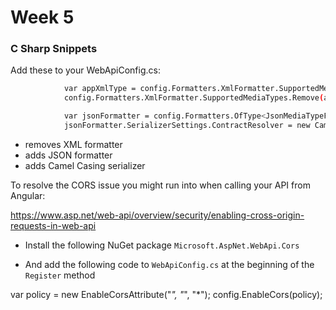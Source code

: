 # Week 5 

### C Sharp Snippets 

Add these to your WebApiConfig.cs:

```sh
            var appXmlType = config.Formatters.XmlFormatter.SupportedMediaTypes.FirstOrDefault(t => t.MediaType == "application/xml");
            config.Formatters.XmlFormatter.SupportedMediaTypes.Remove(appXmlType);

            var jsonFormatter = config.Formatters.OfType<JsonMediaTypeFormatter>().First();
            jsonFormatter.SerializerSettings.ContractResolver = new CamelCasePropertyNamesContractResolver();
```

- removes XML formatter
- adds JSON formatter
- adds Camel Casing serializer

To resolve the CORS issue you might run into when calling your API from Angular:

https://www.asp.net/web-api/overview/security/enabling-cross-origin-requests-in-web-api

* Install the following NuGet package `Microsoft.AspNet.WebApi.Cors`

* And add the following code to `WebApiConfig.cs` at the beginning of the `Register` method

var policy = new EnableCorsAttribute("*", "*", "*");
config.EnableCors(policy);

